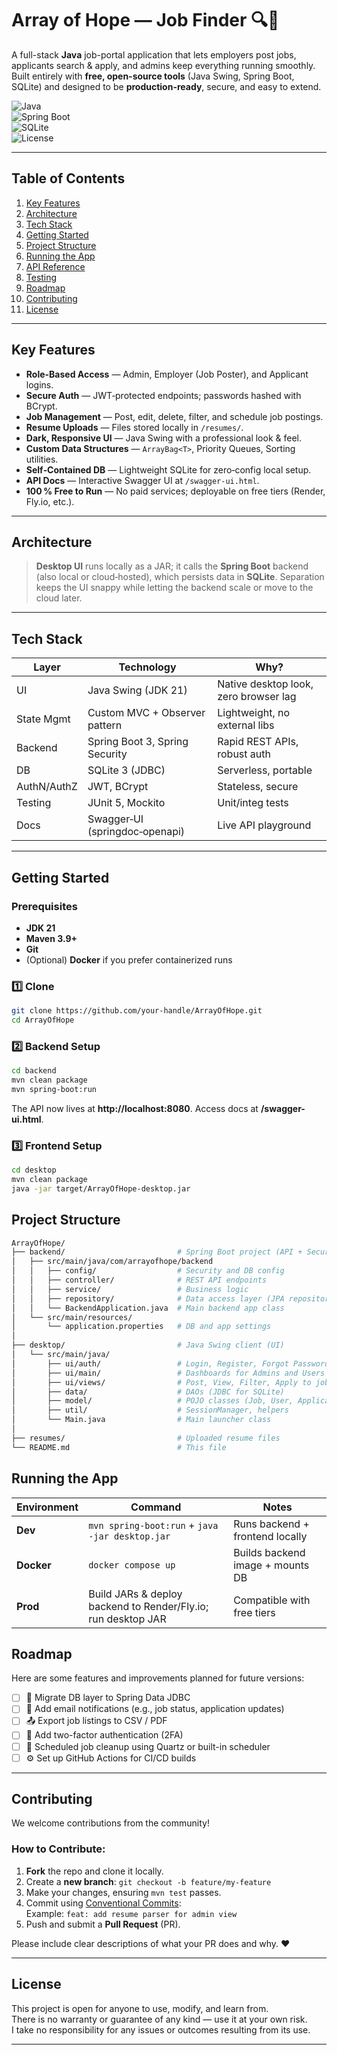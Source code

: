 # Array of Hope — Job Finder 🔍💼

A full-stack **Java** job-portal application that lets employers post jobs, applicants search & apply, and admins keep everything running smoothly.  
Built entirely with **free, open-source tools** (Java Swing, Spring Boot, SQLite) and designed to be **production-ready**, secure, and easy to extend.

![Java](https://img.shields.io/badge/Java-21-blue?logo=java)  
![Spring Boot](https://img.shields.io/badge/Spring%20Boot-3.x-brightgreen?logo=spring)  
![SQLite](https://img.shields.io/badge/SQLite-3.x-lightgrey?logo=sqlite)  
![License](https://img.shields.io/badge/license-MIT-yellow)

---

## Table of Contents
1. [Key Features](#key-features)  
2. [Architecture](#architecture)  
3. [Tech Stack](#tech-stack)  
4. [Getting Started](#getting-started)  
5. [Project Structure](#project-structure)  
6. [Running the App](#running-the-app)  
7. [API Reference](#api-reference)  
8. [Testing](#testing)  
9. [Roadmap](#roadmap)  
10. [Contributing](#contributing)  
11. [License](#license)

---

## Key Features
- **Role-Based Access** — Admin, Employer (Job Poster), and Applicant logins.
- **Secure Auth** — JWT‑protected endpoints; passwords hashed with BCrypt.
- **Job Management** — Post, edit, delete, filter, and schedule job postings.
- **Resume Uploads** — Files stored locally in `/resumes/`.
- **Dark, Responsive UI** — Java Swing with a professional look & feel.
- **Custom Data Structures** — `ArrayBag<T>`, Priority Queues, Sorting utilities.
- **Self‑Contained DB** — Lightweight SQLite for zero‑config local setup.
- **API Docs** — Interactive Swagger UI at `/swagger‑ui.html`.
- **100 % Free to Run** — No paid services; deployable on free tiers (Render, Fly.io, etc.).

---

## Architecture

> **Desktop UI** runs locally as a JAR; it calls the **Spring Boot** backend (also local or cloud‑hosted), which persists data in **SQLite**. Separation keeps the UI snappy while letting the backend scale or move to the cloud later.

---

## Tech Stack

| Layer        | Technology                       | Why?                                   |
|--------------|----------------------------------|----------------------------------------|
| UI           | Java Swing (JDK 21)              | Native desktop look, zero browser lag  |
| State Mgmt   | Custom MVC + Observer pattern    | Lightweight, no external libs          |
| Backend      | Spring Boot 3, Spring Security   | Rapid REST APIs, robust auth           |
| DB           | SQLite 3 (JDBC)                  | Serverless, portable                   |
| AuthN/AuthZ  | JWT, BCrypt                      | Stateless, secure                      |
| Testing      | JUnit 5, Mockito                 | Unit/integ tests                       |
| Docs         | Swagger‑UI (springdoc‑openapi)   | Live API playground                    |

---

## Getting Started

### Prerequisites
- **JDK 21**  
- **Maven 3.9+**  
- **Git**  
- (Optional) **Docker** if you prefer containerized runs  

### 1️⃣ Clone
~~~bash
git clone https://github.com/your-handle/ArrayOfHope.git
cd ArrayOfHope
~~~

### 2️⃣ Backend Setup
~~~bash
cd backend
mvn clean package
mvn spring-boot:run
~~~
The API now lives at **http://localhost:8080**. Access docs at **/swagger-ui.html**.

### 3️⃣ Frontend Setup
~~~bash
cd desktop
mvn clean package
java -jar target/ArrayOfHope-desktop.jar
~~~
## Project Structure

```bash
ArrayOfHope/
├── backend/                         # Spring Boot project (API + Security)
│   ├── src/main/java/com/arrayofhope/backend
│   │   ├── config/                  # Security and DB config
│   │   ├── controller/              # REST API endpoints
│   │   ├── service/                 # Business logic
│   │   ├── repository/              # Data access layer (JPA repositories)
│   │   └── BackendApplication.java  # Main backend app class
│   └── src/main/resources/
│       └── application.properties   # DB and app settings
│
├── desktop/                         # Java Swing client (UI)
│   └── src/main/java/
│       ├── ui/auth/                 # Login, Register, Forgot Password screens
│       ├── ui/main/                 # Dashboards for Admins and Users
│       ├── ui/views/                # Post, View, Filter, Apply to jobs
│       ├── data/                    # DAOs (JDBC for SQLite)
│       ├── model/                   # POJO classes (Job, User, Application)
│       ├── util/                    # SessionManager, helpers
│       └── Main.java                # Main launcher class
│
├── resumes/                         # Uploaded resume files
└── README.md                        # This file
```

## Running the App

| Environment | Command                                           | Notes                                      |
|-------------|---------------------------------------------------|-------------------------------------------|
| **Dev**     | `mvn spring-boot:run` + `java -jar desktop.jar`   | Runs backend + frontend locally           |
| **Docker**  | `docker compose up`                               | Builds backend image + mounts DB          |
| **Prod**    | Build JARs & deploy backend to Render/Fly.io; run desktop JAR | Compatible with free tiers       |

## Roadmap

Here are some features and improvements planned for future versions:

- [ ] 🔄 Migrate DB layer to Spring Data JDBC
- [ ] 📧 Add email notifications (e.g., job status, application updates)
- [ ] 📤 Export job listings to CSV / PDF
- [ ] 🔐 Add two-factor authentication (2FA)
- [ ] 🔁 Scheduled job cleanup using Quartz or built-in scheduler
- [ ] ⚙️ Set up GitHub Actions for CI/CD builds

---

## Contributing

We welcome contributions from the community!

### How to Contribute:
1. **Fork** the repo and clone it locally.
2. Create a **new branch**: `git checkout -b feature/my-feature`
3. Make your changes, ensuring `mvn test` passes.
4. Commit using [Conventional Commits](https://www.conventionalcommits.org/):  
   Example: `feat: add resume parser for admin view`
5. Push and submit a **Pull Request** (PR).

Please include clear descriptions of what your PR does and why. ❤️

---

## License

This project is open for anyone to use, modify, and learn from.  
There is no warranty or guarantee of any kind — use it at your own risk.  
I take no responsibility for any issues or outcomes resulting from its use.

---



